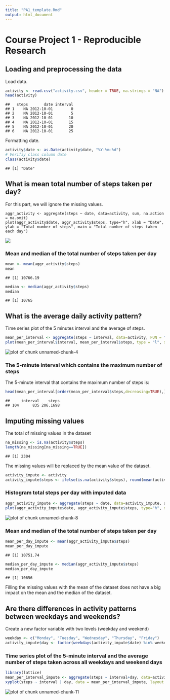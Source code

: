 ```yaml
---
title: "PA1_template.Rmd"
output: html_document
---
```


# Course Project 1 - Reproducible Research



## Loading and preprocessing the data

Load data.


```r
activity <- read.csv("activity.csv", header = TRUE, na.strings = "NA")
head(activity)
```

```
##   steps       date interval
## 1    NA 2012-10-01        0
## 2    NA 2012-10-01        5
## 3    NA 2012-10-01       10
## 4    NA 2012-10-01       15
## 5    NA 2012-10-01       20
## 6    NA 2012-10-01       25
```


Formatting date.


```r
activity$date <- as.Date(activity$date, "%Y-%m-%d")
# Verifiy class column date
class(activity$date)
```

```
## [1] "Date"
```


## What is mean total number of steps taken per day?

For this part, we will ignore the missing values.


```{r simpleplot}
aggr_activity <- aggregate(steps ~ date, data=activity, sum, na.action = na.omit)
plot(aggr_activity$date, aggr_activity$steps, type="h", xlab = "Date", ylab = "Total number of steps", main = "Total number of steps taken each day")
```

![](figure/plot-1.png)


### Mean and median of the total number of steps taken per day


```r
mean <- mean(aggr_activity$steps)
mean
```

```
## [1] 10766.19
```

```r
median <- median(aggr_activity$steps)
median
```

```
## [1] 10765
```


## What is the average daily activity pattern?

Time series plot of the 5 minutes interval and the average of steps. 


```r
mean_per_interval <- aggregate(steps ~ interval, data=activity, FUN = "mean", na.action = na.omit)
plot(mean_per_interval$interval, mean_per_interval$steps, type = "l", xlab = "Interval", ylab = "Steps", main = "Average number of steps taken in each interval")
```

![plot of chunk unnamed-chunk-4](figure/unnamed-chunk-4-1.png)


### The 5-minute interval which contains the maximum number of steps

The 5-minute interval that contains the maximum number of steps is:


```r
head(mean_per_interval[order(mean_per_interval$steps,decreasing=TRUE),],1)
```

```
##     interval    steps
## 104      835 206.1698
```



## Imputing missing values

The total of missing values in the dataset 


```r
na_missing <- is.na(activity$steps)
length(na_missing[na_missing==TRUE])
```

```
## [1] 2304
```


The missing values will be replaced by the mean value of the dataset.


```r
activity_impute <- activity
activity_impute$steps <- ifelse(is.na(activity$steps), round(mean(activity$steps, na.rm = TRUE),digits=0), activity$steps) 
```


### Histogram total steps per day with imputed data


```r
aggr_activity_impute <- aggregate(steps ~ date, data=activity_impute, sum, na.action = na.omit)
plot(aggr_activity_impute$date, aggr_activity_impute$steps, type="h", xlab = "Date", ylab = "Steps", main = "Total number of steps per day")
```

![plot of chunk unnamed-chunk-8](figure/unnamed-chunk-8-1.png)


### Mean and median of the total number of steps taken per day


```r
mean_per_day_impute <- mean(aggr_activity_impute$steps)
mean_per_day_impute
```

```
## [1] 10751.74
```

```r
median_per_day_impute <- median(aggr_activity_impute$steps)
median_per_day_impute
```

```
## [1] 10656
```

Filling the missing values with the mean of the dataset does not have a big impact on the mean and the median of the dataset.


## Are there differences in activity patterns between weekdays and weekends?

Create a new factor variable with two levels (weekday and weekend)


```r
weekday <- c("Monday", "Tuesday", "Wednesday", "Thursday", "Friday")
activity_impute$day <- factor(weekdays(activity_impute$date) %in% weekday, levels = c(TRUE,FALSE), labels = c("weekday", "weekend"))
```



### Time series plot of the 5-minute interval and the average number of steps taken across all weekdays and weekend days


```r
library(lattice)
mean_per_interval_impute <- aggregate(steps ~ interval+day, data=activity_impute, FUN="mean", na.action = na.omit)
xyplot(steps ~ interval | day, data = mean_per_interval_impute, layout = c(1, 2), type="l")
```

![plot of chunk unnamed-chunk-11](figure/unnamed-chunk-11-1.png)








